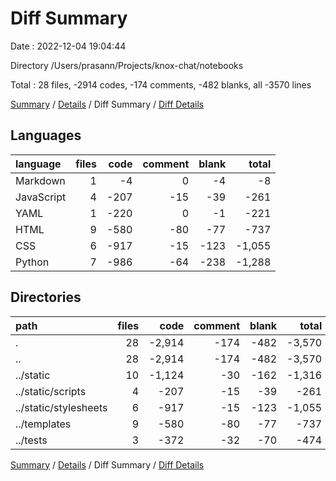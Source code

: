 # Diff Summary

Date : 2022-12-04 19:04:44

Directory /Users/prasann/Projects/knox-chat/notebooks

Total : 28 files,  -2914 codes, -174 comments, -482 blanks, all -3570 lines

[Summary](results.md) / [Details](details.md) / Diff Summary / [Diff Details](diff-details.md)

## Languages
| language | files | code | comment | blank | total |
| :--- | ---: | ---: | ---: | ---: | ---: |
| Markdown | 1 | -4 | 0 | -4 | -8 |
| JavaScript | 4 | -207 | -15 | -39 | -261 |
| YAML | 1 | -220 | 0 | -1 | -221 |
| HTML | 9 | -580 | -80 | -77 | -737 |
| CSS | 6 | -917 | -15 | -123 | -1,055 |
| Python | 7 | -986 | -64 | -238 | -1,288 |

## Directories
| path | files | code | comment | blank | total |
| :--- | ---: | ---: | ---: | ---: | ---: |
| . | 28 | -2,914 | -174 | -482 | -3,570 |
| .. | 28 | -2,914 | -174 | -482 | -3,570 |
| ../static | 10 | -1,124 | -30 | -162 | -1,316 |
| ../static/scripts | 4 | -207 | -15 | -39 | -261 |
| ../static/stylesheets | 6 | -917 | -15 | -123 | -1,055 |
| ../templates | 9 | -580 | -80 | -77 | -737 |
| ../tests | 3 | -372 | -32 | -70 | -474 |

[Summary](results.md) / [Details](details.md) / Diff Summary / [Diff Details](diff-details.md)